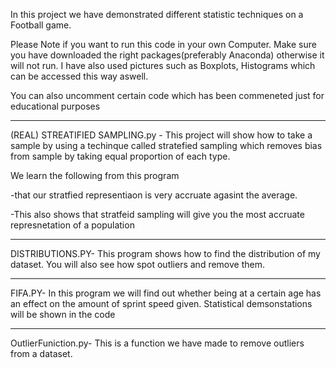 In this project we have demonstrated different statistic techniques on a Football game.

Please Note if you want to run this code in your own Computer. Make sure you have downloaded the right packages(preferably Anaconda) otherwise it will not run. I have also used pictures such as Boxplots, Histograms which can be accessed this way aswell.

You can also uncomment certain code which has been commeneted just for educational purposes

-----------------------------------------------------

(REAL) STREATIFIED SAMPLING.py - This project will show how to take a sample by using a techinque called stratefied sampling which removes bias from sample by taking equal proportion of each type.

We learn the following from this program

-that our stratfied representiaon is very accruate agasint the average.

-This also shows that stratfeid sampling will give you the most accruate represnetation of a population

-----------------------------------------------------

DISTRIBUTIONS.PY- This program shows how to find the distribution of my dataset. You will also see how spot outliers and remove them.

---------------------------------------------------

FIFA.PY- In this program we will find out whether being at a certain age has an effect on the amount of sprint speed given. Statistical demsonstations will be shown in the code

-----------------------------------------------------

OutlierFuniction.py- This is a function we have made to remove outliers from a dataset.


